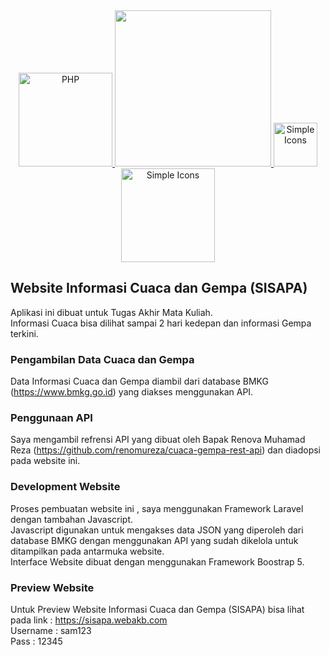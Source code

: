 <div align="center">
    <a href="https://php.net">
        <img
            alt="PHP"
            src="https://www.php.net/images/logos/new-php-logo.svg"
            width="150">
    </a>
   <a href="https://laravel.com" target="_blank">
        <img src="https://raw.githubusercontent.com/laravel/art/master/logo-lockup/5%20SVG/2%20CMYK/1%20Full%20Color/laravel-logolockup-cmyk-red.svg" width="250">
   </a>
   <a href="https://cdnjs.com/libraries/simple-icons">
        <img src="https://raw.githubusercontent.com/simple-icons/simple-icons/develop/icons/simpleicons.svg#gh-light-mode-only" alt="Simple Icons" width=70><img src="https://raw.githubusercontent.com/simple-icons/simple-icons/develop/assets/readme/simpleicons-white.svg#gh-dark-mode-only" alt="Simple Icons" width="150">
   </a>
</div>


## Website Informasi Cuaca dan Gempa (SISAPA)
Aplikasi ini dibuat untuk Tugas Akhir Mata Kuliah.<br>
Informasi Cuaca bisa dilihat sampai 2 hari kedepan dan informasi Gempa terkini.

### Pengambilan Data Cuaca dan Gempa
Data Informasi Cuaca dan Gempa diambil dari database BMKG (https://www.bmkg.go.id) yang diakses menggunakan API.

### Penggunaan API
Saya mengambil refrensi API yang dibuat oleh Bapak Renova Muhamad Reza (https://github.com/renomureza/cuaca-gempa-rest-api) dan diadopsi pada website ini.

### Development Website
Proses pembuatan website ini , saya menggunakan Framework Laravel dengan tambahan Javascript.<br>
Javascript digunakan untuk mengakses data JSON yang diperoleh dari database BMKG dengan menggunakan API yang sudah dikelola untuk ditampilkan pada antarmuka website.<br>
Interface Website dibuat dengan menggunakan Framework Boostrap 5.

### Preview Website
Untuk Preview Website Informasi Cuaca dan Gempa (SISAPA) bisa lihat pada link : https://sisapa.webakb.com <br>
Username : sam123 <br>
Pass : 12345
